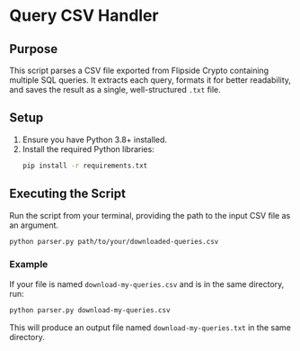 # Query CSV Handler

## Purpose
This script parses a CSV file exported from Flipside Crypto containing multiple SQL queries. It extracts each query, formats it for better readability, and saves the result as a single, well-structured `.txt` file.

## Setup
1. Ensure you have Python 3.8+ installed.
2. Install the required Python libraries:
   ```bash
   pip install -r requirements.txt
   ```

## Executing the Script
Run the script from your terminal, providing the path to the input CSV file as an argument.

```bash
python parser.py path/to/your/downloaded-queries.csv
```

### Example
If your file is named `download-my-queries.csv` and is in the same directory, run:
```bash
python parser.py download-my-queries.csv
```

This will produce an output file named `download-my-queries.txt` in the same directory.
